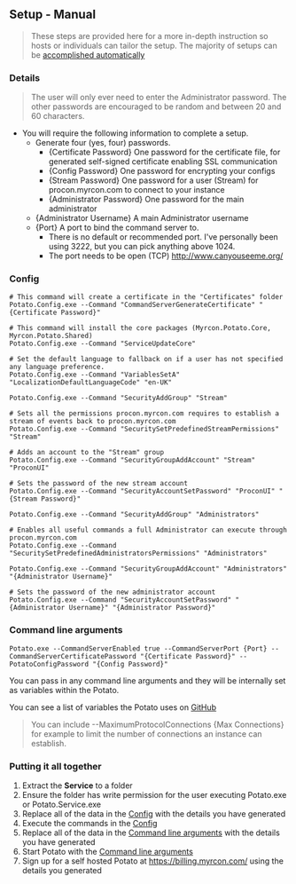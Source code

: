 ## Setup - Manual

> These steps are provided here for a more in-depth instruction so hosts or individuals can tailor the setup. The majority of setups can be [accomplished automatically](#setup-automated)

### Details

> The user will only ever need to enter the Administrator password. The other passwords are encouraged to be random and between 20 and 60 characters.

* You will require the following information to complete a setup.
    * Generate four (yes, four) passwords.
        * {Certificate Password} One password for the certificate file, for generated self-signed certificate enabling SSL communication
        * {Config Password} One password for encrypting your configs
        * {Stream Password} One password for a user (Stream) for procon.myrcon.com to connect to your instance
        * {Administrator Password} One password for the main administrator
    * {Administrator Username} A main Administrator username
    * {Port} A port to bind the command server to.
        * There is no default or recommended port. I've personally been using 3222, but you can pick anything above 1024.
        * The port needs to be open (TCP) http://www.canyouseeme.org/

### Config

```
# This command will create a certificate in the "Certificates" folder
Potato.Config.exe --Command "CommandServerGenerateCertificate" "{Certificate Password}"

# This command will install the core packages (Myrcon.Potato.Core, Myrcon.Potato.Shared)
Potato.Config.exe --Command "ServiceUpdateCore"

# Set the default language to fallback on if a user has not specified any language preference.
Potato.Config.exe --Command "VariablesSetA" "LocalizationDefaultLanguageCode" "en-UK"

Potato.Config.exe --Command "SecurityAddGroup" "Stream"

# Sets all the permissions procon.myrcon.com requires to establish a stream of events back to procon.myrcon.com
Potato.Config.exe --Command "SecuritySetPredefinedStreamPermissions" "Stream"

# Adds an account to the "Stream" group
Potato.Config.exe --Command "SecurityGroupAddAccount" "Stream" "ProconUI"

# Sets the password of the new stream account
Potato.Config.exe --Command "SecurityAccountSetPassword" "ProconUI" "{Stream Password}"

Potato.Config.exe --Command "SecurityAddGroup" "Administrators"

# Enables all useful commands a full Administrator can execute through procon.myrcon.com
Potato.Config.exe --Command "SecuritySetPredefinedAdministratorsPermissions" "Administrators"

Potato.Config.exe --Command "SecurityGroupAddAccount" "Administrators" "{Administrator Username}"

# Sets the password of the new administrator account
Potato.Config.exe --Command "SecurityAccountSetPassword" "{Administrator Username}" "{Administrator Password}"
```

### Command line arguments

```
Potato.exe --CommandServerEnabled true --CommandServerPort {Port} --CommandServerCertificatePassword "{Certificate Password}" --PotatoConfigPassword "{Config Password}"
```

You can pass in any command line arguments and they will be internally set as variables within the Potato.

You can see a list of variables the Potato uses on [GitHub](https://github.com/Myrcon/Procon-2-Potato/blob/master/src/Potato.Core.Shared/Models/CommonVariableNames.cs)

> You can include --MaximumProtocolConnections {Max Connections} for example to limit the number of connections an instance can establish.

### Putting it all together

1. Extract the **Service** to a folder
2. Ensure the folder has write permission for the user executing Potato.exe or Potato.Service.exe
3. Replace all of the data in the [Config](#setup-config) with the details you have generated
4. Execute the commands in the [Config](#setup-config)
5. Replace all of the data in the [Command line arguments](#command-line-arguments) with the details you have generated
6. Start Potato with the [Command line arguments](#command-line-arguments)
7. Sign up for a self hosted Potato at https://billing.myrcon.com/ using the details you generated
